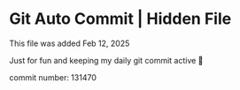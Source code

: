 # Git Auto Commit | Hidden File

This file was added Feb 12, 2025

Just for fun and keeping my daily git commit active 🤪

commit number: 131470
